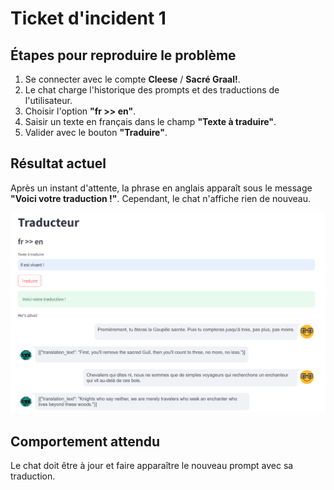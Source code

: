 # Ticket d'incident 1

## Étapes pour reproduire le problème
1. Se connecter avec le compte **Cleese** / **Sacré Graal!**.
2. Le chat charge l'historique des prompts et des traductions de l'utilisateur.
3. Choisir l'option **"fr >> en"**.
4. Saisir un texte en français dans le champ **"Texte à traduire"**.
5. Valider avec le bouton **"Traduire"**.

## Résultat actuel
Après un instant d'attente, la phrase en anglais apparaît sous le message **"Voici votre traduction !"**.
Cependant, le chat n'affiche rien de nouveau.

![Capture d'écran de l'incident](./ressources/ticket1.png)

## Comportement attendu
Le chat doit être à jour et faire apparaître le nouveau prompt avec sa traduction.
